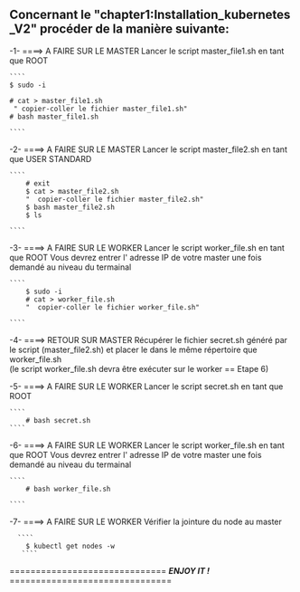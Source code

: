 ## Concernant le  "chapter1:Installation_kubernetes _V2" procéder de la manière suivante: 

-1- ====> A FAIRE SUR LE MASTER
Lancer le script master_file1.sh en tant que ROOT

    ````
    $ sudo -i 
    
    # cat > master_file1.sh
     " copier-coller le fichier master_file1.sh"
    # bash master_file1.sh
    
    ````

-2- ====> A FAIRE SUR LE MASTER 
Lancer le script master_file2.sh en tant que USER STANDARD
    
    ````
        # exit
        $ cat > master_file2.sh 
        "  copier-coller le fichier master_file2.sh"
        $ bash master_file2.sh 
        $ ls
        
    ````

-3- ====> A FAIRE SUR LE WORKER
    Lancer le script worker_file.sh en tant que ROOT
    Vous devrez entrer l' adresse IP de votre master une fois demandé au niveau du termainal
    
    ````
        $ sudo -i  
        # cat > worker_file.sh 
        "  copier-coller le fichier worker_file.sh"  
    
    ````
-4- ====> RETOUR SUR MASTER
    Récupérer le fichier secret.sh généré par le script (master_file2.sh) et placer le dans le même répertoire que worker_file.sh                       
    (le script worker_file.sh devra être exécuter sur le worker == Etape 6)
    
-5- ====> A FAIRE SUR LE WORKER
    Lancer le script secret.sh en tant que ROOT
    
    ````
        # bash secret.sh    
    ````

-6- ====> A FAIRE SUR LE WORKER
    Lancer le script worker_file.sh en tant que ROOT
    Vous devrez entrer l' adresse IP de votre master une fois demandé au niveau du termainal
    
    ````
        # bash worker_file.sh  
    
    ````

-7- ====> A FAIRE SUR LE WORKER
    Vérifier la jointure du node au master

      ````
        $ kubectl get nodes -w
       ````
  ==============================  ***ENJOY IT !***  ===============================
